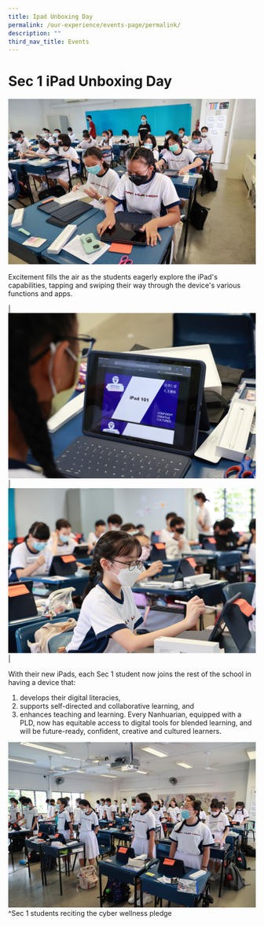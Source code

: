 ```yaml
---
title: Ipad Unboxing Day
permalink: /our-experience/events-page/permalink/
description: ""
third_nav_title: Events
---
```

# Sec 1 iPad Unboxing Day

![](/images/Sec%201%20iPad%20Unboxing%20(24)%20-%20Edited.png)

Excitement fills the air as the students eagerly explore the iPad's capabilities, tapping and swiping their way through the device's various functions and apps.

| ![](/images/Sec%201%20iPad%20Unboxing%20(150)edited.jpg) | ![](/images/Sec%201%20iPad%20Unboxing%20(115)%20edited.jpg) | 

With their new iPads, each Sec 1 student now joins the rest of the school in having a device that:
1.  develops their digital literacies,
2.  supports self-directed and collaborative learning, and 
3.  enhances teaching and learning. 
Every Nanhuarian, equipped with a PLD, now has equitable access to digital tools for blended learning, and will be future-ready, confident, creative and cultured learners.

![](/images/Sec%201%20iPad%20Unboxing%20(162)%20edited.jpg)
^Sec 1 students reciting the cyber wellness pledge
